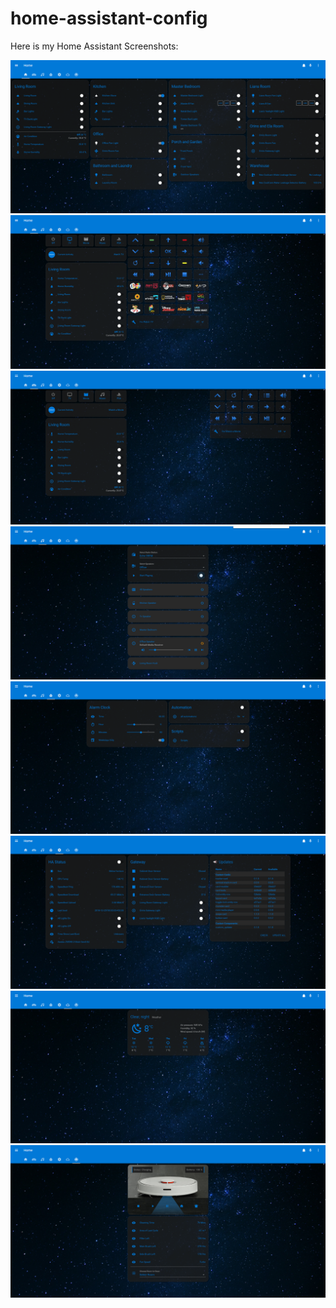# home-assistant-config

Here is my Home Assistant Screenshots:


<img src="https://github.com/tomerbs/home-assistant-config/blob/master/Screenshots/Home.PNG" style="max-width:100%;">
<img src="https://github.com/tomerbs/home-assistant-config/blob/master/Screenshots/Media_Watch_TV.PNG" style="max-width:100%;">
<img src="https://github.com/tomerbs/home-assistant-config/blob/master/Screenshots/Media_Watch_Movie.PNG" style="max-width:100%;">
<img src="https://github.com/tomerbs/home-assistant-config/blob/master/Screenshots/Media_Players.PNG" style="max-width:100%;">
<img src="https://github.com/tomerbs/home-assistant-config/blob/master/Screenshots/Alarm+Automations+Scripts.PNG" style="max-width:100%;">
<img src="https://github.com/tomerbs/home-assistant-config/blob/master/Screenshots/Settings.PNG" style="max-width:100%;">
<img src="https://github.com/tomerbs/home-assistant-config/blob/master/Screenshots/Weather.PNG" style="max-width:100%;">
<img src="https://github.com/tomerbs/home-assistant-config/blob/master/Screenshots/Xiaomi_Vacuum.PNG" style="max-width:100%;">
